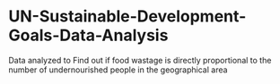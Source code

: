 # UN-Sustainable-Development-Goals-Data-Analysis
Data analyzed to Find out if food wastage is directly proportional to the number of undernourished people in the geographical area
